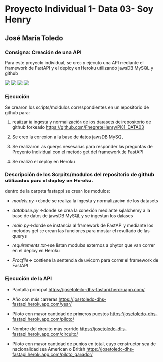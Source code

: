 # Proyecto Individual 1- Data 03- Soy Henry
## José María Toledo

### Consigna: Creación de una API

Para este proyecto individual, se creo y ejecuto una API mediante el framework de FastAPI y el deploy en Heroku utilizando jawsDB MySQL y github

![](https://upload.wikimedia.org/wikipedia/commons/thumb/e/ec/Heroku_logo.svg/320px-Heroku_logo.svg.png)
![](https://upload.wikimedia.org/wikiversity/en/thumb/8/8c/FastAPI_logo.png/320px-FastAPI_logo.png)
![](https://pngimg.com/uploads/github/github_PNG37.png)
![](https://res.cloudinary.com/crunchbase-production/image/upload/c_lpad,h_170,w_170,f_auto,b_white,q_auto:eco,dpr_1/chmyinpr1ffsc0jvpil2)



### Ejecución

Se crearon los scripts/moldulos correspondientes en un repositorio de github para:
1. realizar la ingesta y normalización de los datasets del repositorio de github forkeado https://github.com/FnegreteHenry/PI01_DATA03

2. Se creo la conexion a la base de datos jawsDB MySQL

3. Se realizaron las querys nesesarias para responder las preguntas de Proyento Individual con el metodo get del framework de FastAPI

4. Se realizó el deploy en Heroku


  
### Descripción de los Scrpits/modulos del repositorio de github utilizados para el deploy en Heroku.

dentro de la carpeta fastappi se crean los modulos:

- *models.py*->donde se realiza la ingesta y normalización de los datasets

- *database.py* ->donde se crea la conexión mediante sqlalchemy a la base de datos de jawsDB MySQL y se ingestan los datases

- *main.py*->donde se instancia al framework de FastAPI y mediante los metodos get se crean las funciones para mostar el resultado de las querys

- *requirements.txt*->se listan modulos externos a phyton que van correr en el deploy en Heroku

- *Procfile*-> contiene la sentencia de uvicorn para correr el framework de FastAPI

### Ejecución de la API

- Pantalla principal https://josetoledo-dhs-fastapi.herokuapp.com/

- Año con más carreras https://josetoledo-dhs-fastapi.herokuapp.com/year/

- Piloto con mayor cantidad de primeros puestos https://josetoledo-dhs-fastapi.herokuapp.com/piloto/

- Nombre del circuito más corrido https://josetoledo-dhs-fastapi.herokuapp.com/circuito/

- Piloto con mayor cantidad de puntos en total, cuyo constructor sea de nacionalidad sea American o British https://josetoledo-dhs-fastapi.herokuapp.com/piloto_ganador/



